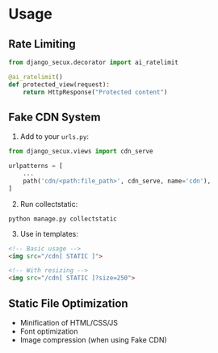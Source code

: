 # Usage

## Rate Limiting

```python
from django_secux.decorator import ai_ratelimit

@ai_ratelimit()
def protected_view(request):
    return HttpResponse("Protected content")
```

## Fake CDN System

1. Add to your `urls.py`:

```python
from django_secux.views import cdn_serve

urlpatterns = [
    ...
    path('cdn/<path:file_path>', cdn_serve, name='cdn'),
]
```

2. Run collectstatic:

```
python manage.py collectstatic
```

3. Use in templates:

```html
<!-- Basic usage -->
<img src="/cdn[ STATIC ]">

<!-- With resizing -->
<img src="/cdn[ STATIC ]?size=250">
```

## Static File Optimization

- Minification of HTML/CSS/JS
- Font optimization
- Image compression (when using Fake CDN)
